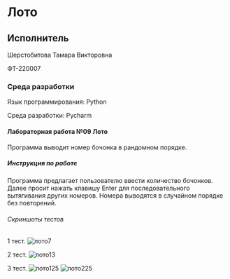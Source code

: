 # Лото
## Исполнитель
Шерстобитова Тамара Викторовна

ФТ-220007
### Среда разработки
Язык программирования: Python

Среда разработки: Pycharm

#### Лабораторная работа №09 Лото
Программа выводит номер бочонка в рандомном порядке.   


##### Инструкция по работе
Программа предлагает пользователю ввести количество бочонков. Далее просит нажать клавишу Enter для последовательного вытягивания других номеров. Номера выводятся в случайном порядке без повторений. 

###### Скриншоты тестов
1 тест. 
![лото7](https://github.com/Tomattttt/loto/assets/146252320/e501899d-05a9-499f-b803-4112a756a115)



2 тест.
![лото13](https://github.com/Tomattttt/loto/assets/146252320/72693536-0a67-40f8-a7de-4df92f13651a)



3 тест. 
![лото125](https://github.com/Tomattttt/loto/assets/146252320/75dfa976-217b-41f4-9ad7-df3ebecfc2f8)
![лото225](https://github.com/Tomattttt/loto/assets/146252320/be89463a-8096-49ed-a33a-91b8ef1e7ee3)

